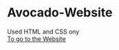 # Avocado-Website
Used HTML and CSS ony <br>
<a href="https://ardasalvarlilar.github.io/Avocado-Website/" target="_blank">To go to the Website</a>
